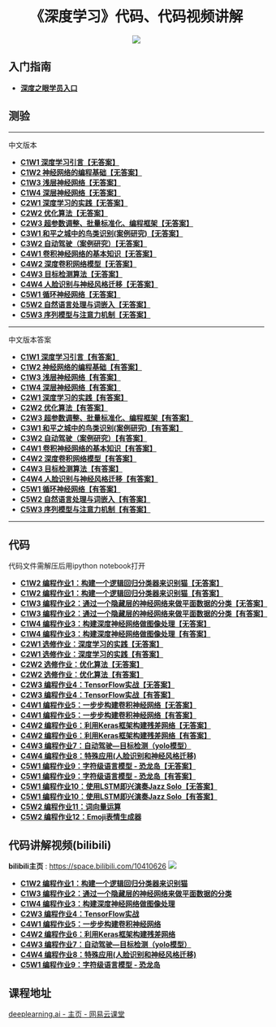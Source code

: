 <h1 align="center">《深度学习》代码、代码视频讲解</h1>

<p align="center"><a href="https://github.com/greebear"><img src="https://img.shields.io/badge/%E4%BD%9C%E8%80%85-greebear-blue.svg"></a></p>

## 入门指南
- [**深度之眼学员入口**](./guide/guide.md)

## 测验

---
中文版本
- [**C1W1 深度学习引言【无答案】**](./trials/C1W1_noAnswers.md)
- [**C1W2 神经网络的编程基础【无答案】**](./trials/C1W2_noAnswers.md)
- [**C1W3 浅层神经网络【无答案】**](./trials/C1W3_noAnswers.md)
- [**C1W4 深层神经网络【无答案】**](./trials/C1W4_noAnswers.md)
- [**C2W1 深度学习的实践【无答案】**](./trials/C2W1_noAnswers.md)
- [**C2W2 优化算法【无答案】**](./trials/C2W2_noAnswers.md)
- [**C2W3 超参数调整、批量标准化、编程框架【无答案】**](./trials/C2W3_noAnswers.md)
- [**C3W1 和平之城中的鸟类识别(案例研究)【无答案】**](./trials/C3W1_noAnswers.md)
- [**C3W2 自动驾驶（案例研究）【无答案】**](./trials/C3W2_noAnswers.md)
- [**C4W1 卷积神经网络的基本知识【无答案】**](./trials/C4W1_noAnswers.md)
- [**C4W2 深度卷积网络模型【无答案】**](./trials/C4W2_noAnswers.md)
- [**C4W3 目标检测算法【无答案】**](./trials/C4W3_noAnswers.md)
- [**C4W4 人脸识别与神经风格迁移【无答案】**](./trials/C4W4_noAnswers.md)
- [**C5W1 循环神经网络【无答案】**](./trials/C5W1_noAnswers.md)
- [**C5W2 自然语言处理与词嵌入【无答案】**](./trials/C5W2_noAnswers.md)
- [**C5W3 序列模型与注意力机制【无答案】**](./trials/C5W3_noAnswers.md)
---
中文版本答案
- [**C1W1 深度学习引言【有答案】**](./trials/C1W1_withAnswers.md)
- [**C1W2 神经网络的编程基础【有答案】**](./trials/C1W2_withAnswers.md)
- [**C1W3 浅层神经网络【有答案】**](./trials/C1W3_withAnswers.md)
- [**C1W4 深层神经网络【有答案】**](./trials/C1W4_withAnswers.md)
- [**C2W1 深度学习的实践【有答案】**](./trials/C2W1_withAnswers.md)
- [**C2W2 优化算法【有答案】**](./trials/C2W2_withAnswers.md)
- [**C2W3 超参数调整、批量标准化、编程框架【有答案】**](./trials/C2W3_withAnswers.md)
- [**C3W1 和平之城中的鸟类识别(案例研究)【有答案】**](./trials/C3W1_withAnswers.md)
- [**C3W2 自动驾驶（案例研究）【有答案】**](./trials/C3W2_withAnswers.md)
- [**C4W1 卷积神经网络的基本知识【有答案】**](./trials/C4W1_withAnswers.md)
- [**C4W2 深度卷积网络模型【有答案】**](./trials/C4W2_withAnswers.md)
- [**C4W3 目标检测算法【有答案】**](./trials/C4W3_withAnswers.md)
- [**C4W4 人脸识别与神经风格迁移【有答案】**](./trials/C4W4_withAnswers.md)
- [**C5W1 循环神经网络【有答案】**](./trials/C5W1_withAnswers.md)
- [**C5W2 自然语言处理与词嵌入【有答案】**](./trials/C5W2_withAnswers.md)
- [**C5W3 序列模型与注意力机制【有答案】**](./trials/C5W3_withAnswers.md)
---

## 代码
代码文件需解压后用ipython notebook打开

- [**C1W2 编程作业1：构建一个逻辑回归分类器来识别猫【无答案】**](./assignment/assignment_noAnswers/C1/assignment2(C1W2).zip)
- [**C1W2 编程作业1：构建一个逻辑回归分类器来识别猫【有答案】**](./assignment/assignment_withAnswers/C1/assignment2(C1W2).zip)
- [**C1W3 编程作业2：通过一个隐藏层的神经网络来做平面数据的分类【无答案】**](./assignment/assignment_noAnswers/C1/assignment3(C1W3).zip)
- [**C1W3 编程作业2：通过一个隐藏层的神经网络来做平面数据的分类【有答案】**](./assignment/assignment_withAnswers/C1/assignment3(C1W3).zip)
- [**C1W4 编程作业3：构建深度神经网络做图像处理【无答案】**](./assignment/assignment_noAnswers/C1/assignment4(C1W4).zip)
- [**C1W4 编程作业3：构建深度神经网络做图像处理【有答案】**](./assignment/assignment_withAnswers/C1/assignment4(C1W4).zip)
- [**C2W1 选修作业：深度学习的实践【无答案】**](./assignment/assignment_noAnswers/C2/Practical%20aspects%20of%20Deep%20Learning.zip)
- [**C2W1 选修作业：深度学习的实践【有答案】**](./assignment/assignment_withAnswers/C2/Practical%20aspects%20of%20Deep%20Learning.zip)
- [**C2W2 选修作业：优化算法【无答案】**](./assignment/assignment_noAnswers/C2/Optimization%20methods.zip)
- [**C2W2 选修作业：优化算法【有答案】**](./assignment/assignment_withAnswers/C2/Optimization%20methods.zip)
- [**C2W3 编程作业4：TensorFlow实战【无答案】**](./assignment/assignment_noAnswers/C2/Tensorflow%20Tutorial)
- [**C2W3 编程作业4：TensorFlow实战【有答案】**](./assignment/assignment_withAnswers/C2/Tensorflow%20Tutorial)
- [**C4W1 编程作业5：一步步构建卷积神经网络【无答案】**](./assignment/assignment_noAnswers/C4/Convolution%20model%20Application.zip)
- [**C4W1 编程作业5：一步步构建卷积神经网络【有答案】**](./assignment/assignment_withAnswers/C4/Convolution%20model%20Application.zip)
- [**C4W2 编程作业6：利用Keras框架构建残差网络【无答案】**](./assignment/assignment_noAnswers/C4/KerasAndResNets)
- [**C4W2 编程作业6：利用Keras框架构建残差网络【有答案】**](./assignment/assignment_withAnswers/C4/KerasAndResNets)
- [**C4W3 编程作业7：自动驾驶—目标检测（yolo模型）**](./assignment/assignment_withAnswers/C4/Car%20Detection/README.md)
- [**C4W4 编程作业8：特殊应用(人脸识别和神经风格迁移)**](./assignment/assignment_withAnswers/C4/Face%20Recognition&Neural%20Style%20Transfer/README.md)
- [**C5W1 编程作业9：字符级语言模型 - 恐龙岛【无答案】**](./assignment/assignment_noAnswers/C5/dinosaurus%20island.zip)
- [**C5W1 编程作业9：字符级语言模型 - 恐龙岛【有答案】**](./assignment/assignment_withAnswers/C5/dinosaurus%20island.zip)
- [**C5W1 编程作业10：使用LSTM即兴演奏Jazz Solo【无答案】**](./assignment/assignment_noAnswers/C5/Jazz%20improvisation%20with%20LSTM.zip)
- [**C5W1 编程作业10：使用LSTM即兴演奏Jazz Solo【有答案】**](./assignment/assignment_withAnswers/C5/Jazz%20improvisation%20with%20LSTM.zip)
- [**C5W2 编程作业11：词向量运算**](./assignment/assignment_withAnswers/C5/Word%20Vector%20Representation/README.md)
- [**C5W2 编程作业12：Emoji表情生成器**](./assignment/assignment_withAnswers/C5/Emojify/README.md)

## 代码讲解视频(bilibili)
**bilibili主页** : https://space.bilibili.com/10410626
[![](./assets/bilibiliDemo.jpg)](https://space.bilibili.com/10410626)
- [**C1W2 编程作业1：构建一个逻辑回归分类器来识别猫**](https://www.bilibili.com/video/av50307869)
- [**C1W3 编程作业2：通过一个隐藏层的神经网络来做平面数据的分类**](https://www.bilibili.com/video/av51486088)
- [**C1W4 编程作业3：构建深度神经网络做图像处理**](https://www.bilibili.com/video/av52785212)
- [**C2W3 编程作业4：TensorFlow实战**](https://www.bilibili.com/video/av54668655)
- [**C4W1 编程作业5：一步步构建卷积神经网络**](https://www.bilibili.com/video/av56250374)
- [**C4W2 编程作业6：利用Keras框架构建残差网络**](https://www.bilibili.com/video/av57062905)
- [**C4W3 编程作业7：自动驾驶—目标检测（yolo模型）**](https://www.bilibili.com/video/av58025877)
- [**C4W4 编程作业8：特殊应用(人脸识别和神经风格迁移)**](https://www.bilibili.com/video/av58152812)
- [**C5W1 编程作业9：字符级语言模型 - 恐龙岛**](https://www.bilibili.com/video/av59087993)

## 课程地址

[deeplearning.ai - 主页 - 网易云课堂](https://study.163.com/provider/2001053000/index.htm)
